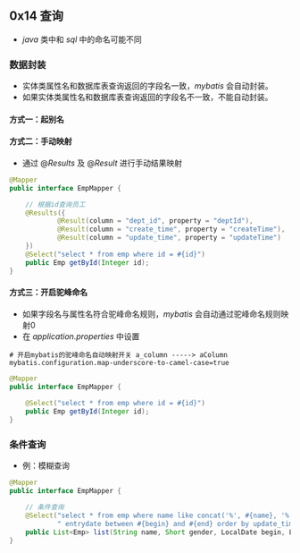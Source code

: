 ## 0x14 查询

- $java$ 类中和 $sql$ 中的命名可能不同

### 数据封装

- 实体类属性名和数据库表查询返回的字段名一致，$mybatis$ 会自动封装。
- 如果实体类属性名和数据库表查询返回的字段名不一致，不能自动封装。

#### 方式一：起别名

#### 方式二：手动映射

- 通过 $@Results$ 及 $@Result$ 进行手动结果映射

```java
@Mapper
public interface EmpMapper {

    // 根据id查询员工
    @Results({
            @Result(column = "dept_id", property = "deptId"),
            @Result(column = "create_time", property = "createTime"),
            @Result(column = "update_time", property = "updateTime")
    })
    @Select("select * from emp where id = #{id}")
    public Emp getById(Integer id);
}
```

#### 方式三：开启驼峰命名

- 如果字段名与属性名符合驼峰命名规则，$mybatis$ 会自动通过驼峰命名规则映射0
- 在 $application.properties$ 中设置

```properties
# 开启mybatis的驼峰命名自动映射开关 a_column -----> aColumn
mybatis.configuration.map-underscore-to-camel-case=true
```

```java
@Mapper
public interface EmpMapper {
    
    @Select("select * from emp where id = #{id}")
    public Emp getById(Integer id);
}
```

### 条件查询

- 例：模糊查询

```java
@Mapper
public interface EmpMapper {

    // 条件查询
    @Select("select * from emp where name like concat('%', #{name}, '%') and gender = #{gender} and" +
            " entrydate between #{begin} and #{end} order by update_time desc")
    public List<Emp> list(String name, Short gender, LocalDate begin, LocalDate end);
}
```